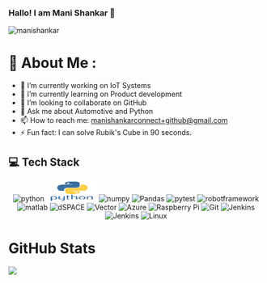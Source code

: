 ### Hallo! I am Mani Shankar 👋

<p align="left"> <img src="https://komarev.com/ghpvc/?username=manishankarconnect&label=Views&color=blue&style=plastic&style=for-the-badge" alt="manishankar" /> </p>


# 💫 About Me :
- 🔭 I’m currently working on IoT Systems
- 🌱 I’m currently learning on Product development
- 👯 I’m looking to collaborate on GitHub
- 💬 Ask me about Automotive and Python
- 📫 How to reach me: manishankarconnect+github@gmail.com
- ⚡ Fun fact: I can solve Rubik's Cube in 90 seconds.

## 💻 Tech Stack
<p align="center">
<img src="https://www.svgrepo.com/show/373484/c3.svg" alt="python" width="100" height="40" />  
<img src="https://raw.githubusercontent.com/devicons/devicon/master/icons/python/python-original-wordmark.svg" alt="python" width="100" height="40" />
<img src="https://upload.wikimedia.org/wikipedia/commons/3/31/NumPy_logo_2020.svg" alt="numpy" width="100" height="40" />
<img src="https://upload.wikimedia.org/wikipedia/commons/e/ed/Pandas_logo.svg" alt="Pandas" width="100" height="50" />
<img src="https://upload.wikimedia.org/wikipedia/commons/b/ba/Pytest_logo.svg" alt="pytest" width="100" height="50" /> 
<img src="https://www.svgrepo.com/show/374049/robotframework.svg" alt="robotframework" width="80" height="60"/>
<img src="https://upload.wikimedia.org/wikipedia/commons/2/21/Matlab_Logo.png" alt="matlab" width="65" height="45"/>
<img src="https://upload.wikimedia.org/wikipedia/commons/e/e2/Dspace_logo_2021.svg" alt="dSPACE" width="100" height="50" />
<img src="https://upload.wikimedia.org/wikipedia/commons/e/e3/Vector_Informatik_Logo.svg" alt="Vector" width="150" height="50"/>
<img src="https://upload.wikimedia.org/wikipedia/commons/a/a8/Microsoft_Azure_Logo.svg" alt="Azure" width="100" height="50"/>
<img src="https://elinux.org/images/c/cb/Raspberry_Pi_Logo.svg" alt="Raspberry Pi" width="40" height="50"/>
<img src="https://upload.wikimedia.org/wikipedia/commons/e/e0/Git-logo.svg" alt="Git" width="60" height="70"/>
<img src="https://upload.wikimedia.org/wikipedia/commons/e/e9/Jenkins_logo.svg" alt="Jenkins" width="60" height="70"/>
<img src="https://www.svgrepo.com/show/354321/selenium.svg" alt="Jenkins" width="60" height="70"/>
<img src="https://www.svgrepo.com/show/349437/linux.svg" alt="Linux" width="60" height="70"/> 
</p>


# GitHub Stats
<img width="48%" src="https://github-readme-stats.vercel.app/api?username=manishankarconnect&show_icons=true&theme=vue" />
